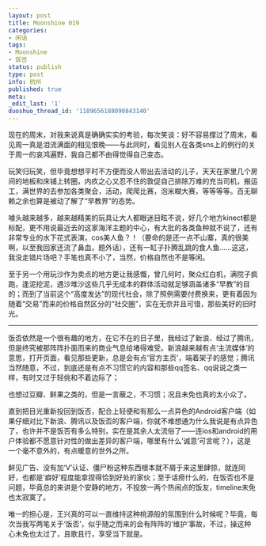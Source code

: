 ```yaml
---
layout: post
title: Moonshine 019
categories:
- 闲话
tags:
- Moonshine
- 饭否
status: publish
type: post
info: 杭州
published: true
meta:
_edit_last: '1'
duoshuo_thread_id: '1189656188090843140'
---
```

现在的周末，对我来说真是确确实实的考验，每次笑谈：好不容易撑过了周末，看见周一真是泪流满面的相见恨晚——与此同时，看见别人在各类sns上的例行的关于周一的哀鸿遍野，我自己都不由得觉得自己变态。

玩笑归玩笑，但毕竟想想平时不方便而没人带出去活动的儿子，天天在家里几个房间的地板和床铺上转圈，内疚之心又忍不住的敦促自己排除万难的充当司机，搬运工，满世界的去参加各类聚会，活动，爬爬比赛，泡米糊大赛，等等等等。百无聊赖之余也算是被动了解了“早教界”的态势。

噱头越来越多，越来越精美的玩具让大人都眼迷目眩不说，好几个地方kinect都是标配，更不用说最近去的这家海洋主题的中心，有大批的各类鱼种就不说了，还有非常专业的水下花式表演，cos美人鱼？！（要命的是还一点不山寨，真的很美啊，以至我回家还流了鼻血，题外话），还有一缸子扑腾乱跳的食人鱼……这这，我没走错片场吧？手笔也真不小了，当然，价格自然也不是等闲。

至于另一个用玩沙作为卖点的地方更让我感慨，曾几何时，聚众红白机，满院子疯跑，逢泥挖泥，遇沙堆沙这些几乎无成本的群体活动就足够涵盖诸多“早教”的目的；而到了当前这个“高度发达”的现代社会，除了照例需要付费换来，更有着因为随着“交易”而来的价格自然区分的“社交圈”，实在无奈并且可惜，那些美好的旧时光。

----

饭否依然是一个很有趣的地方，在它不在的日子里，我经过了新浪、经过了腾讯，但是终究被那阵阵扑面而来的商业气息给堵得难受。新浪越来越有点‘主流媒体’的意思，打开页面，看见那些更新，总是会有点‘官方主页'，端着架子的感觉；腾讯当然随意，不过，到底还是有点不习惯它的内容和那些qq签名、qq说说之类一样，有时又过于轻佻和不着边际了；

也想过豆瓣、鲜果之类的，但是一言蔽之，不习惯；况且未免也真的太小众了。

直到把目光重新投回到饭否，配合上轻便和有那么一点异色的Android客户端（如果仔细对比下新浪、腾讯以及饭否的客户端，你就不难想通为什么我说是有点异色了，也许并不是饭否有多么特别，实在是其余人太流俗了——连ios和android的用户体验都不愿意针对性的做出差异的客户端，哪里有什么‘诚意’可言呢？），这是一个毫不意外的，有点暖意的世外之所。

鲜见广告、没有加‘V’认证、僵尸粉这种东西根本就不屑于来这里肆掠，就连同好，也都是‘癖好’程度能拿捏得恰到好处的家伙；至于话痨什么的，在饭否也不是问题，毕竟总的来讲是个安静的地方，不投放一两个热闹点的饭友，timeline未免也太寂寞了。

唯一的担心是，王兴真的可以一直维持这种桃源般的氛围到什么时候呢？毕竟，每次当我写两笔关于‘饭否’，似乎随之而来的会有阵阵的‘维护’事故，不过，操这种心未免也太过了，且歌且行，享受当下就是。

